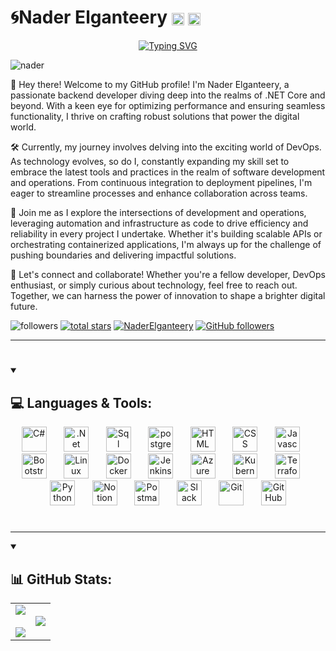 # 🌀Nader Elganteery <a href="https://www.linkedin.com/in/nader-elganteery" target="blank"><img align="center" src="https://raw.githubusercontent.com/rahuldkjain/github-profile-readme-generator/master/src/images/icons/Social/linked-in-alt.svg" alt="nader" height="20" width="20" /></a> <a href="https://stackoverflow.com/users/23190194/nader-elganteery" target="blank"><img align="center" src="https://raw.githubusercontent.com/rahuldkjain/github-profile-readme-generator/master/src/images/icons/Social/stack-overflow.svg" alt="nader" height="20" width="20" /></a>

</p>

<p align="center">
    <a href="https://git.io/typing-svg"><img src="https://readme-typing-svg.demolab.com?font=Source+Code+Pro&size=22&pause=1000&color=18A8F7&center=true&vCenter=true&width=435&lines=Back-End+Developer+%F0%9F%8C%90" alt="Typing SVG" /></a>
</p>

<p align="left">
<img src="https://komarev.com/ghpvc/?username=Nader-Elganteery&label=Profile%20views&color=0e75b6&style=flat" alt="nader" /> 
</p>

👋 Hey there! Welcome to my GitHub profile! I'm Nader Elganteery, a passionate backend developer diving deep into the realms of .NET Core and beyond. With a keen eye for optimizing performance and ensuring seamless functionality, I thrive on crafting robust solutions that power the digital world.

🛠️ Currently, my journey involves delving into the exciting world of DevOps. As technology evolves, so do I, constantly expanding my skill set to embrace the latest tools and practices in the realm of software development and operations. From continuous integration to deployment pipelines, I'm eager to streamline processes and enhance collaboration across teams.

🚀 Join me as I explore the intersections of development and operations, leveraging automation and infrastructure as code to drive     efficiency and reliability in every project I undertake. Whether it's building scalable APIs or orchestrating containerized applications, I'm always up for the challenge of pushing boundaries and delivering impactful solutions.

💬 Let's connect and collaborate! Whether you're a fellow developer, DevOps enthusiast, or simply curious about technology, feel free to reach out. Together, we can harness the power of innovation to shape a brighter digital future.

<p align="left">
         <img alt="followers" title="Follow me on Github" src="https://custom-icon-badges.demolab.com/github/followers/Nader-Elganteery?color=236ad3&labelColor=1155ba&style=for-the-badge&logo=person-add&label=Follow&logoColor=white"/></a>
      <a href="https://github.com/Nader-Elganteery?tab=repositories&sort=stargazers">
         <img alt="total stars" title="Total stars on GitHub" src="https://custom-icon-badges.demolab.com/github/stars/Nader-Elganteery?color=55960c&style=for-the-badge&labelColor=488207&logo=star"/></a>
          <a href="https://twitter.com/NaderElganteery" target="blank"><img src="https://img.shields.io/twitter/follow/NaderElganteery?logo=x&style=for-the-badge" alt="NaderElganteery" /></a>
<a href="mailto:naderelganteery222@gmail.com" target="_blank"><img alt="GitHub followers" src="https://img.shields.io/twitter/follow/Nader-Elganteery?style=for-the-badge&logo=Gmail&logoColor=white&label=Nader%20Elganteery&labelColor=FF4F4B&color=FF6865"></a>


   </p>
   <p align="left">

---

#

<details open>
    <summary><h2>💻 Languages & Tools:</h2></summary>
    <p align="center">
        <img src="https://cdn-icons-png.flaticon.com/512/6132/6132221.png" width=40px alt="C#" title="C#"/>
        &#8287;&#8287;&#8287;&#8287;&#8287;
        <img src="https://icon.icepanel.io/Technology/svg/.NET-core.svg" width=40px alt=".Net Core" title=".Net Core"/>
        &#8287;&#8287;&#8287;&#8287;&#8287;
        <img src="https://cdn-icons-png.flaticon.com/512/5968/5968364.png" width="40" alt="Sql server" title="Sql server">
        &#8287;&#8287;&#8287;&#8287;&#8287;
        <img src="https://static-00.iconduck.com/assets.00/postgresql-icon-497x512-wlm3keth.png" width="40" alt="postgresql" title="postgresql">
        &#8287;&#8287;&#8287;&#8287;&#8287;
        <img src="https://cdn.jsdelivr.net/gh/devicons/devicon/icons/html5/html5-plain.svg" width=40px alt="HTML" title="HTML"/>
        &#8287;&#8287;&#8287;&#8287;&#8287;
        <img src="https://cdn.jsdelivr.net/gh/devicons/devicon/icons/css3/css3-plain.svg" width=40px alt="CSS" title="CSS"/>
        &#8287;&#8287;&#8287;&#8287;&#8287;
        <img src="https://cdn-icons-png.flaticon.com/512/5968/5968292.png" width=40px alt="Javascript" title="Javascript"/>
        &#8287;&#8287;&#8287;&#8287;&#8287;
        <img src="https://static-00.iconduck.com/assets.00/bootstrap-icon-512x512-f3dudm5z.png" width=40px alt="Bootstrap"   title="Bootstrap"/>
        &#8287;&#8287;&#8287;&#8287;&#8287;
        <img src="https://cdn.jsdelivr.net/gh/devicons/devicon/icons/linux/linux-original.svg" width=40px alt="Linux" title="Linux"/>
        &#8287;&#8287;&#8287;&#8287;&#8287;
        <img src="https://cdn-icons-png.flaticon.com/512/919/919853.png" width=40px alt="Docker" title="Docker"/>
        &#8287;&#8287;&#8287;&#8287;&#8287;
        <img src="https://static-00.iconduck.com/assets.00/jenkins-original-icon-371x512-8gujah0v.png" width=40px alt="Jenkins" title="Jenkins"/>
        &#8287;&#8287;&#8287;&#8287;&#8287;
        <img src="https://arunpotti.files.wordpress.com/2021/12/microsoft_azure.svg_.png" width=40px alt="Azure" title="Azure"/>
        &#8287;&#8287;&#8287;&#8287;&#8287;
        <img src="https://static-00.iconduck.com/assets.00/kubernetes-icon-512x499-3mjeet3c.png" width=40px alt="Kubernetes" title="Kubernetes"/>
        &#8287;&#8287;&#8287;&#8287;&#8287;
        <img src="https://static-00.iconduck.com/assets.00/terraform-icon-452x512-ildgg5fd.png" width=40px alt="Terraform" title="Terraform"/>
        &#8287;&#8287;&#8287;&#8287;&#8287;
        <img src="https://cdn-icons-png.flaticon.com/512/5968/5968350.png" width=40px alt="Python" title="Python"/>
        &#8287;&#8287;&#8287;&#8287;&#8287;
        <img src="https://cdn.iconscout.com/icon/free/png-256/notion-2296040-1911999.png" width=40px alt="Notion" title="Notion"/>
        &#8287;&#8287;&#8287;&#8287;&#8287;
        <img src="https://cdn.iconscout.com/icon/free/png-256/postman-3521648-2945092.png" width=40px alt="Postman" title="Postman"/>
        &#8287;&#8287;&#8287;&#8287;&#8287;
        <img src="https://cdn-icons-png.flaticon.com/512/2111/2111615.png" width=40px alt="Slack" title="Slack"/>
        &#8287;&#8287;&#8287;&#8287;&#8287;
        <img src="https://cdn.iconscout.com/icon/free/png-256/git-225996.png" width=40px alt="Git" title="Git"/>
        &#8287;&#8287;&#8287;&#8287;&#8287;
        <img src="https://cdn-icons-png.flaticon.com/512/25/25231.png" width=40px alt="GitHub" title="GitHub"/>
    </p>
</details>

#

---

<details open>
<summary><h2>📊 GitHub Stats:</h2></summary>
<table border="0" align="center">
   <tr border="0">
         <td width="50%" align="center">
            <img align="center" src="https://github-readme-stats.vercel.app/api?username=Nader-Elganteery&theme=highcontrast&hide_border=true&include_all_commits=false&count_private=true&show_icons=true"/>
            <br><br>
            <img src="https://streak-stats.demolab.com/?user=Nader-Elganteery&theme=dark"/>
         </td>
         <td width="50%" align="center">
            <img align="center" src="https://github-readme-stats.vercel.app/api/top-langs/?username=Nader-Elganteery&theme=highcontrast&hide_border=true&include_all_commits=false&count_private=true&layout=compact"/>
         </td>
   </tr>
</table>
</details>
